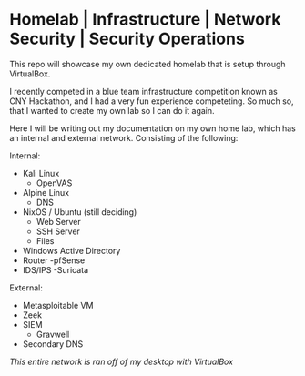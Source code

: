 # Homelab | Infrastructure | Network Security | Security Operations
This repo will showcase my own dedicated homelab that is setup through VirtualBox.

I recently competed in a blue team infrastructure competition known as CNY Hackathon, and I had a very fun experience competeting. So much so, that I wanted to create my own lab so I can do it again.

Here I will be writing out my documentation on my own home lab, which has an internal and external network. Consisting of the following:

Internal:
- Kali Linux
  - OpenVAS 
- Alpine Linux
  - DNS
- NixOS / Ubuntu (still deciding)
  - Web Server
  - SSH Server
  - Files 
- Windows Active Directory 
- Router
  -pfSense 
- IDS/IPS
  -Suricata 
  
External:
- Metasploitable VM
- Zeek
- SIEM
  - Gravwell 
- Secondary DNS

*This entire network is ran off of my desktop with VirtualBox*


